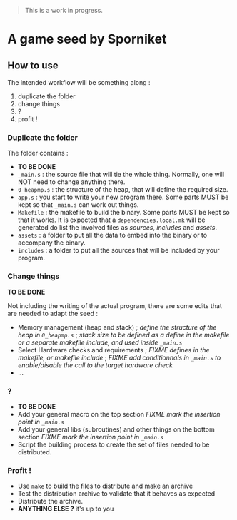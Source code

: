 > This is a work in progress.

# A game seed by Sporniket

## How to use

The intended workflow will be something along :

1. duplicate the folder
1. change things
1. ?
1. profit !

### Duplicate the folder

The folder contains : 

* **TO BE DONE**
* `_main.s` : the source file that will tie the whole thing. Normally, one will NOT need to change anything there.
* `0_heapmp.s` : the structure of the heap, that will define the required size.
* `app.s` : you start to write your new program there. Some parts MUST be kept so that `_main.s` can work out things.
* `Makefile` : the makefile to build the binary. Some parts MUST be kept so that it works. It is expected that a `dependencies.local.mk` will be generated do list the involved files as _sources_, _includes_ and _assets_. 
* `assets` : a folder to put all the data to embed into the binary or to accompany the binary.
* `includes` : a folder to put all the sources that will be included by your program.

### Change things

**TO BE DONE**

Not including the writing of the actual program, there are some edits that are needed to adapt the seed :

* Memory management (heap and stack) ; _define the structure of the heap in `0_heapmp.s`_ ; _stack size to be defined as a define in the makefile or a separate makefile include, and used inside `_main.s`_
* Select Hardware checks and requirements ; _FIXME defines in the makefile, or makefile include_ ; _FIXME add conditionnals in `_main.s` to enable/disable the call to the target hardware check_
* ...

### ?

* **TO BE DONE**
* Add your general macro on the top section _FIXME mark the insertion point in `_main.s`_
* Add your general libs (subroutines) and other things on the bottom section _FIXME mark the insertion point in `_main.s`_
* Script the building process to create the set of files needed to be distributed.

### Profit !

* Use `make` to build the files to distribute and make an archive
* Test the distribution archive to validate that it behaves as expected
* Distribute the archive.
* **ANYTHING ELSE ?** it's up to you